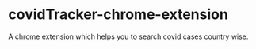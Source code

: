 # covidTracker-chrome-extension
A chrome extension which helps you to search covid cases country wise.
